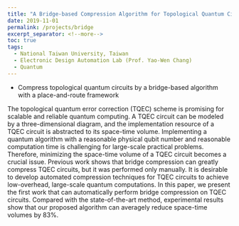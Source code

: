 ```yaml
---
title: "A Bridge-based Compression Algorithm for Topological Quantum Circuits [DAC 2021] [TCAD 2022]"
date: 2019-11-01
permalink: /projects/bridge
excerpt_separator: <!--more-->
toc: true
tags:
  - National Taiwan University, Taiwan
  - Electronic Design Automation Lab (Prof. Yao-Wen Chang)
  - Quantum
---
```




<!-- ---
title: "A Bridge-based Compression Algorithm for Topological Quantum Circuits [DAC 2021] [TCAD 2022]"
collection: Quantum-related
type: "Quantum-related"
permalink: /projects/bridge
venue: "Electronic Design Automation Lab (Prof. Yao-Wen Chang)"
date: 2019-11-01
location: "National Taiwan University, Taiwan"
--- -->

* Compress topological quantum circuits by a bridge-based algorithm with a place-and-route framework
<!--more-->

<!-- [More information here]() -->
The topological quantum error correction (TQEC) scheme is promising for scalable and reliable quantum computing. A TQEC circuit can be modeled by a three-dimensional diagram, and the implementation resource of a TQEC circuit is abstracted to its space-time volume. Implementing a quantum algorithm with a reasonable physical qubit number and reasonable computation time is challenging for large-scale practical problems. Therefore, minimizing the space-time volume of a TQEC circuit becomes a crucial issue. Previous work shows that bridge compression can greatly compress TQEC circuits, but it was performed only manually. It is desirable to develop automated compression techniques for TQEC circuits to achieve low-overhead, large-scale quantum computations. In this paper, we present the first work that can automatically perform bridge compression on TQEC circuits. Compared with the state-of-the-art method, experimental results show that our proposed algorithm can averagely reduce space-time volumes by 83%.


